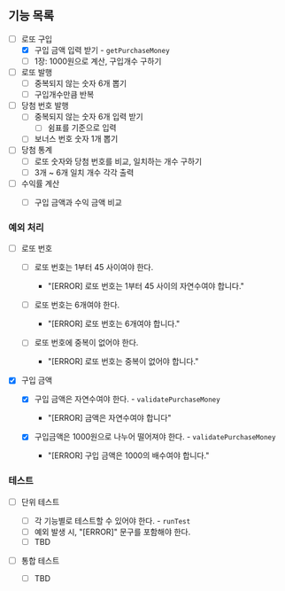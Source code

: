 ## 기능 목록

- [ ] 로또 구입
  - [x] 구입 금액 입력 받기 - `getPurchaseMoney`
  - [ ] 1장: 1000원으로 계산, 구입개수 구하기
- [ ] 로또 발행
  - [ ] 중복되지 않는 숫자 6개 뽑기
  - [ ] 구입개수만큼 반복
- [ ] 당첨 번호 발행
  - [ ] 중복되지 않는 숫자 6개 입력 받기
    - [ ] 쉼표를 기준으로 입력
  - [ ] 보너스 번호 숫자 1개 뽑기
- [ ] 당첨 통계
  - [ ] 로또 숫자와 당첨 번호를 비교, 일치하는 개수 구하기
  - [ ] 3개 ~ 6개 일치 개수 각각 출력
- [ ] 수익률 계산
  - [ ] 구입 금액과 수익 금액 비교



### 예외 처리

- [ ] 로또 번호

  - [ ] 로또 번호는 1부터 45 사이여야 한다.
    - "[ERROR] 로또 번호는 1부터 45 사이의 자연수여야 합니다."
  - [ ] 로또 번호는 6개여야 한다.
    - "[ERROR] 로또 번호는 6개여야 합니다."

  - [ ] 로또 번호에 중복이 없어야 한다.

    - "[ERROR] 로또 번호는 중복이 없어야 합니다."

    

- [x] 구입 금액

  - [x] 구입 금액은 자연수여야 한다. - `validatePurchaseMoney`
    - "[ERROR] 금액은 자연수여야 합니다"

  - [x] 구입금액은 1000원으로 나누어 떨어져야 한다. - `validatePurchaseMoney`
    - "[ERROR] 구입 금액은 1000의 배수여야 합니다."



### 테스트

- [ ] 단위 테스트
  - [ ] 각 기능별로 테스트할 수 있어야 한다. - `runTest`
  - [ ] 예외 발생 시, "[ERROR]" 문구를 포함해야 한다.
  - [ ] TBD

- [ ] 통합 테스트

  - [ ] TBD

  